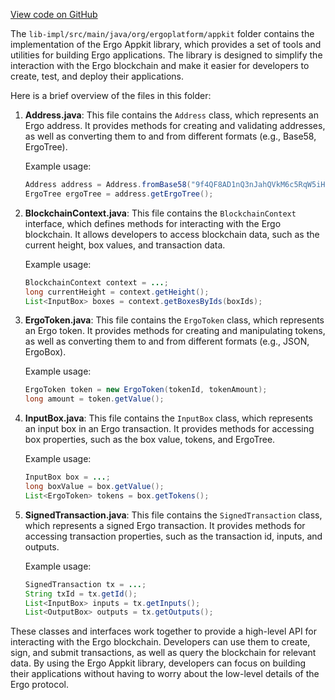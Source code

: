 [View code on GitHub](https://github.com/ergoplatform/ergo-appkit/.autodoc/docs/json/lib-impl/src/main/java)

The `lib-impl/src/main/java/org/ergoplatform/appkit` folder contains the implementation of the Ergo Appkit library, which provides a set of tools and utilities for building Ergo applications. The library is designed to simplify the interaction with the Ergo blockchain and make it easier for developers to create, test, and deploy their applications.

Here is a brief overview of the files in this folder:

1. **Address.java**: This file contains the `Address` class, which represents an Ergo address. It provides methods for creating and validating addresses, as well as converting them to and from different formats (e.g., Base58, ErgoTree).

   Example usage:
   ```java
   Address address = Address.fromBase58("9f4QF8AD1nQ3nJahQVkM6c5RqW5iH6G3tBmaJxU8CHutaHRdPzg");
   ErgoTree ergoTree = address.getErgoTree();
   ```

2. **BlockchainContext.java**: This file contains the `BlockchainContext` interface, which defines methods for interacting with the Ergo blockchain. It allows developers to access blockchain data, such as the current height, box values, and transaction data.

   Example usage:
   ```java
   BlockchainContext context = ...;
   long currentHeight = context.getHeight();
   List<InputBox> boxes = context.getBoxesByIds(boxIds);
   ```

3. **ErgoToken.java**: This file contains the `ErgoToken` class, which represents an Ergo token. It provides methods for creating and manipulating tokens, as well as converting them to and from different formats (e.g., JSON, ErgoBox).

   Example usage:
   ```java
   ErgoToken token = new ErgoToken(tokenId, tokenAmount);
   long amount = token.getValue();
   ```

4. **InputBox.java**: This file contains the `InputBox` class, which represents an input box in an Ergo transaction. It provides methods for accessing box properties, such as the box value, tokens, and ErgoTree.

   Example usage:
   ```java
   InputBox box = ...;
   long boxValue = box.getValue();
   List<ErgoToken> tokens = box.getTokens();
   ```

5. **SignedTransaction.java**: This file contains the `SignedTransaction` class, which represents a signed Ergo transaction. It provides methods for accessing transaction properties, such as the transaction id, inputs, and outputs.

   Example usage:
   ```java
   SignedTransaction tx = ...;
   String txId = tx.getId();
   List<InputBox> inputs = tx.getInputs();
   List<OutputBox> outputs = tx.getOutputs();
   ```

These classes and interfaces work together to provide a high-level API for interacting with the Ergo blockchain. Developers can use them to create, sign, and submit transactions, as well as query the blockchain for relevant data. By using the Ergo Appkit library, developers can focus on building their applications without having to worry about the low-level details of the Ergo protocol.

